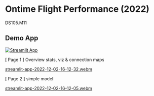 # Ontime Flight Performance (2022)

DS105.M11

## Demo App

[![Streamlit App](https://static.streamlit.io/badges/streamlit_badge_black_white.svg)](https://thngph-ontime-flight-app-ix4s93.streamlit.app/)

[ Page 1 ] Overview stats, viz & connection maps

[streamlit-app-2022-12-02-16-12-32.webm](https://user-images.githubusercontent.com/67597758/205257830-9c90d0d1-f9a3-4004-9b7a-a166c5b80094.webm)


[ Page 2 ] simple model

[streamlit-app-2022-12-02-16-12-05.webm](https://user-images.githubusercontent.com/67597758/205257815-f2d8f524-98f4-408b-bd64-d31e1553e575.webm)
